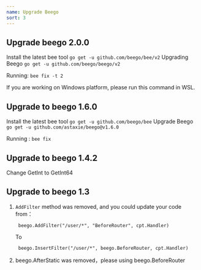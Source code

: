 ```yaml
---
name: Upgrade Beego
sort: 3
---
```


## Upgrade beego 2.0.0

Install the latest bee tool `go get -u github.com/beego/bee/v2`
Upgrading Beego `go get -u github.com/beego/beego/v2`

Running: `bee fix -t 2`

If you are working on Windows platform, please run this command in WSL.

## Upgrade to beego 1.6.0

Install the latest bee tool `go get -u github.com/beego/bee`
Upgrade Beego `go get -u github.com/astaxie/beego@v1.6.0`

Running : `bee fix`

## Upgrade to beego 1.4.2 

Change GetInt to GetInt64

## Upgrade to beego 1.3

1. `AddFilter` method was removed, and you could update your code from：

		beego.AddFilter("/user/*", "BeforeRouter", cpt.Handler)

 	To

		beego.InsertFilter("/user/*", beego.BeforeRouter, cpt.Handler)

1. beego.AfterStatic was removed，please using beego.BeforeRouter
